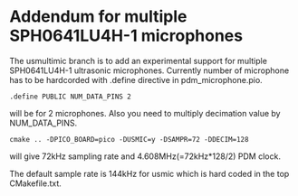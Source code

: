 # Addendum for multiple SPH0641LU4H-1 microphones

The usmultimic branch is to add an experimental support for multiple SPH0641LU4H-1 ultrasonic microphones. Currently number of microphone has to be hardcorded with .define directive in pdm_microphone.pio.
```
.define PUBLIC NUM_DATA_PINS 2
```
will be for 2 microphones. Also you need to multiply decimation value by NUM_DATA_PINS.
```
cmake .. -DPICO_BOARD=pico -DUSMIC=y -DSAMPR=72 -DDECIM=128
```
will give 72kHz sampling rate and 4.608MHz(=72kHz*128/2) PDM clock.

The default sample rate is 144kHz for usmic which is hard coded in the top CMakefile.txt.
